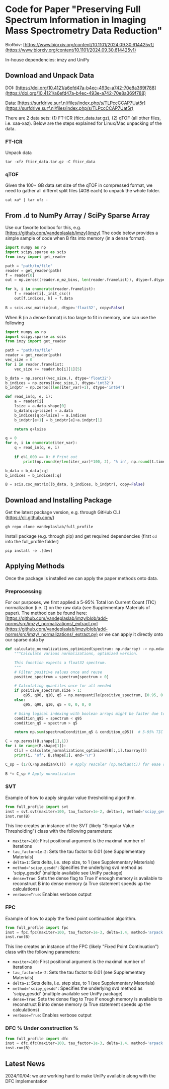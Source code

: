 # Code for Paper "Preserving Full Spectrum Information in Imaging Mass Spectrometry Data Reduction"

BioRxiv: [https://www.biorxiv.org/content/10.1101/2024.09.30.614425v1](https://www.biorxiv.org/content/10.1101/2024.09.30.614425v1)

In-house dependencies: imzy and UniPy

## Download and Unpack Data
DOI: [https://doi.org/10.4121/a6efd47a-b4ec-493e-a742-70e8a369f788](https://doi.org/10.4121/a6efd47a-b4ec-493e-a742-70e8a369f788)

Data: [https://surfdrive.surf.nl/files/index.php/s/TLPccCCAP7Uat5r](https://surfdrive.surf.nl/files/index.php/s/TLPccCCAP7Uat5r)

There are 2 data sets: (1) FT-ICR (fticr_data.tar.gz), (2) qTOF (all other files, i.e. xaa-xaz). Below are the steps explained for Linux/Mac unpacking of the data.

### FT-ICR
Unpack data
```
tar -xfz fticr_data.tar.gz -C fticr_data
```

### qTOF
Given the 100+ GB data set size of the qTOF in compressed format, we need to gather all differnt split files (4GB each) to unpack the whole folder.
```
cat xa* | tar xfz -
```

## From .d to NumPy Array / SciPy Sparse Array
Use our favorite toolbox for this, e.g. [https://github.com/vandeplaslab/imzy](imzy)
The code below provides a simple sample of code when B fits into memory (in a dense format).

```python
import numpy as np
import scipy.sparse as scis
from imzy import get_reader

path = "path/to/file"
reader = get_reader(path)
f = reader[0]
out = np.zeros((reader.n_mz_bins, len(reader.framelist)), dtype=f.dtype)

for k, i in enumerate(reader.framelist):
    f = reader[i]._init_csc()
    out[f.indices, k] = f.data    
    
B = scis.csc_matrix(out, dtype='float32', copy=False)
```

When B (in a dense format) is too large to fit in memory, one can use the following
```python
import numpy as np
import scipy.sparse as scis
from imzy import get_reader

path = "path/to/file"
reader = get_reader(path)
vec_size = 0
for i in reader.framelist:
    vec_size += reader.bo[i][1][5]

b_data = np.zeros((vec_size,), dtype='float32')
b_indices = np.zeros((vec_size,), dtype='int32')
b_indptr = np.zeros((len(iter_var)+1), dtype='int64')

def read_in(q, e, i):
    a = reader[i]
    lsize = a.data.shape[0]
    b_data[q:q+lsize] = a.data
    b_indices[q:q+lsize] = a.indices
    b_indptr[e+1] = b_indptr[e]+a.indptr[1]

    return q+lsize

q = 0
for e, i in enumerate(iter_var):
    q = read_in(q, e, i)
    
    if e%1_000 == 0: # Print out
        print(np.round(e/len(iter_var)*100, 2), '% in', np.round(t.time()-tic), 's', end='\r')

b_data = b_data[:q]
b_indices = b_indices[:q]

B = scis.csc_matrix((b_data, b_indices, b_indptr), copy=False)
```


## Download and Installing Package
Get the latest package version, e.g. through GitHub CLI (https://cli.github.com/)
```
gh repo clone vandeplaslab/full_profile
```
Install package (e.g. through pip) and get required dependencies (first ```cd``` into the full_profile folder)
```
pip install -e .[dev]
```

## Applying Methods
Once the package is installed we can apply the paper methods onto data.

### Preprocessing
For our purposes, we first applied a 5-95% Total Ion Current Count (TIC) normalization (i.e. ```C```) on the raw data (see Supplementary Materials of paper). The method can be found here: [https://github.com/vandeplaslab/imzy/blob/add-norms/src/imzy/_normalizations/_extract.py](https://github.com/vandeplaslab/imzy/blob/add-norms/src/imzy/_normalizations/_extract.py) or we can apply it directly onto our sparse data by
```python
def calculate_normalizations_optimized(spectrum: np.ndarray) -> np.ndarray:
    """Calculate various normalizations, optimized version.

    This function expects a float32 spectrum.
    """
    # Filter positive values once and reuse
    positive_spectrum = spectrum[spectrum > 0]

    # Calculating quantiles once for all needed
    if positive_spectrum.size > 1:
        q95, q90, q10, q5 = np.nanquantile(positive_spectrum, [0.95, 0.9, 0.1, 0.05])
    else:
        q95, q90, q10, q5 = 0, 0, 0, 0

    # Using logical indexing with boolean arrays might be faster due to numba optimization
    condition_q95 = spectrum < q95
    condition_q5 = spectrum > q5

    return np.sum(spectrum[condition_q5 & condition_q95])  # 5-95% TIC

C = np.zeros((B.shape[1],1))
for i in range(B.shape[1]):
    C[i] = calculate_normalizations_optimized(B[:,i].toarray())
    print(i, 'of', B.shape[1], end='\r')

C_sp = (1/(C/np.median(C)))  # Apply rescaler (np.median(C)) for ease of visualization
 
B *= C_sp # Apply normalization
```


### SVT
Example of how to apply singular value thresholding algorithm.
```Python
from full_profile import svt
inst = svt.svt(maxiter=100, tau_factor=1e-2, delta=1, method='scipy_gesdd', dense=True, verbose=True)
inst.run(B)
```

This line creates an instance of the SVT (likely "Singular Value Thresholding") class with the following parameters:

- ```maxiter=100```: First positional argument is the maximal number of iterations 
- ```tau_factor=1e-2```: Sets the tau factor to 0.01 (see Supplementary Materials)
- ```delta=1```: Sets delta, i.e. step size, to 1 (see Supplementary Materials)
- ```method='scipy_gesdd'```: Specifies the underlying svd method as 'scipy_gesdd' (multiple available see UniPy package)
- ```dense=True```: Sets the dense flag to True if enough memory is available to reconstruct B into dense memory (a True statement speeds up the calculations)
- ```verbose=True```: Enables verbose output

### FPC
Example of how to apply the fixed point continuation algorithm.
```Python
from full_profile import fpc
inst = fpc.fpc(maxiter=100, tau_factor=1e-3, delta=1.4, method='arpack', verbose=True)
inst.run(B)
```
This line creates an instance of the FPC (likely "Fixed Point Continuation") class with the following parameters:
- ```maxiter=100```: First positional argument is the maximal number of iterations 
- ```tau_factor=1e-2```: Sets the tau factor to 0.01 (see Supplementary Materials)
- ```delta=1```: Sets delta, i.e. step size, to 1 (see Supplementary Materials)
- ```method='scipy_gesdd'```: Specifies the underlying svd method as 'scipy_gesdd' (multiple available see UniPy package)
- ```dense=True```: Sets the dense flag to True if enough memory is available to reconstruct B into dense memory (a True statement speeds up the calculations)
- ```verbose=True```: Enables verbose output


### DFC % Under construction %
```Python
from full_profile import dfc
inst = dfc.dfc(maxiter=100, tau_factor=1e-3, delta=1.4, method='arpack', verbose=True)
inst.run(B)
```

## Latest News
2024/10/04: we are working hard to make UniPy available along with the DFC implementation
